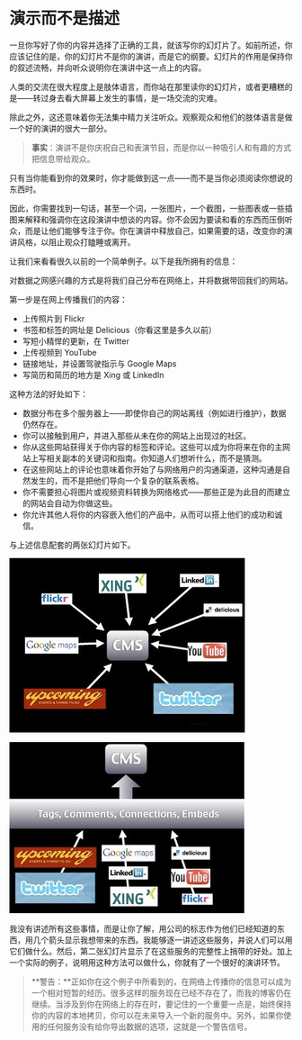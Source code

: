 # 演示而不是描述

一旦你写好了你的内容并选择了正确的工具，就该写你的幻灯片了。如前所述，你应该记住的是，你的幻灯片不是你的演讲，而是它的纲要。幻灯片的作用是保持你的叙述流畅，并向听众说明你在演讲中这一点上的内容。

人类的交流在很大程度上是肢体语言，而你站在那里读你的幻灯片，或者更糟糕的是——转过身去看大屏幕上发生的事情，是一场交流的灾难。

除此之外，这还意味着你无法集中精力关注听众。观察观众和他们的肢体语言是做一个好的演讲的很大一部分。

> **事实**：演讲不是你庆祝自己和表演节目，而是你以一种吸引人和有趣的方式把信息带给观众。

只有当你能看到你的效果时，你才能做到这一点——而不是当你必须阅读你想说的东西时。

因此，你需要找到一句话，甚至一个词，一张图片，一个截图，一些图表或一些插图来解释和强调你在这段演讲中想谈的内容。你不会因为要读和看的东西而压倒听众，而是让他们能够专注于你。你在演讲中释放自己，如果需要的话，改变你的演讲风格，以阻止观众打瞌睡或离开。

让我们来看看很久以前的一个简单例子。以下是我所拥有的信息：

对数据之网感兴趣的方式是将我们自己分布在网络上，并将数据带回我们的网站。

第一步是在网上传播我们的内容：

-   上传照片到 Flickr
-   书签和标签的网址是 Delicious（你看这里是多久以前）
-   写短小精悍的更新，在 Twitter
-   上传视频到 YouTube
-   链接地址，并设置驾驶指示与 Google Maps
-   写简历和简历的地方是 Xing 或 LinkedIn

这种方法的好处如下：

-   数据分布在多个服务器上——即使你自己的网站离线（例如进行维护），数据仍然存在。
-   你可以接触到用户，并进入那些从未在你的网站上出现过的社区。
-   你从这些网站获得关于你内容的标签和评论。这些可以成为你将来在你的主网站上写相关副本的关键词和指南。你知道人们想听什么，而不是猜测。
-   在这些网站上的评论也意味着你开始了与网络用户的沟通渠道，这种沟通是自然发生的，而不是把他们导向一个复杂的联系表格。
-   你不需要担心将图片或视频资料转换为网络格式——那些正是为此目的而建立的网站会自动为你做这些。
-   你允许其他人将你的内容嵌入他们的产品中，从而可以搭上他们的成功和诚信。

与上述信息配套的两张幻灯片如下。

![在网络上传播自己](../images/e6c9d24ely1h0anxl5syvj20bn08maac.jpg)

![由你的服务反馈](../images/e6c9d24ely1h0anxkdvhqj20bm08g74m.jpg)

我没有讲述所有这些事情，而是让你了解，用公司的标志作为他们已经知道的东西，用几个箭头显示我想带来的东西。我能够逐一讲述这些服务，并说人们可以用它们做什么。然后，第二张幻灯片显示了在这些服务的完整性上捎带的好处。加上一个实际的例子，说明用这种方法可以做什么，你就有了一个很好的演讲环节。

> **警告：**正如你在这个例子中所看到的，在网络上传播你的信息可以成为一个相对短暂的经历。很多这样的服务现在已经不存在了，而我的博客仍在继续。当涉及到你在网络上的存在时，要记住的一个重要一点是，始终保持你的内容的本地拷贝，你可以在未来导入一个新的服务中。另外，如果你使用的任何服务没有给你导出数据的选项，这就是一个警告信号。